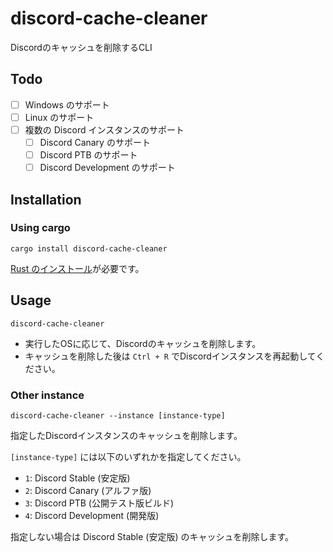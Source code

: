 # discord-cache-cleaner

Discordのキャッシュを削除するCLI

## Todo

- [ ] Windows のサポート
- [ ] Linux のサポート
- [ ] 複数の Discord インスタンスのサポート
  - [ ] Discord Canary のサポート
  - [ ] Discord PTB のサポート
  - [ ] Discord Development のサポート

## Installation

### Using cargo

```shell
cargo install discord-cache-cleaner
```
[Rust のインストール](https://doc.rust-jp.rs/book-ja/ch01-01-installation.html)が必要です。

## Usage

```shell
discord-cache-cleaner
```

- 実行したOSに応じて、Discordのキャッシュを削除します。
- キャッシュを削除した後は `Ctrl + R` でDiscordインスタンスを再起動してください。

### Other instance

```shell
discord-cache-cleaner --instance [instance-type]
```

指定したDiscordインスタンスのキャッシュを削除します。

`[instance-type]` には以下のいずれかを指定してください。

- `1`: Discord Stable (安定版)
- `2`: Discord Canary (アルファ版)
- `3`: Discord PTB (公開テスト版ビルド)
- `4`: Discord Development (開発版)

指定しない場合は Discord Stable (安定版) のキャッシュを削除します。
